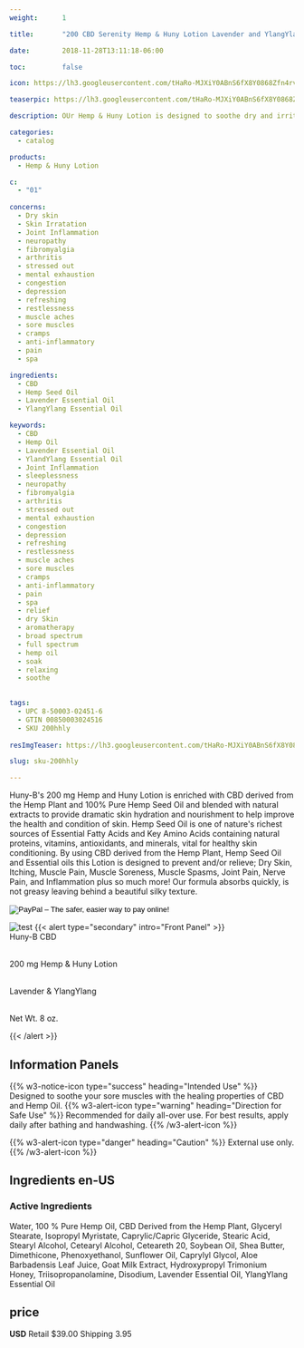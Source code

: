 ```yaml
---
weight:      1

title:       "200 CBD Serenity Hemp & Huny Lotion Lavender and YlangYlang"

date:        2018-11-28T13:11:18-06:00

toc:         false

icon: https://lh3.googleusercontent.com/tHaRo-MJXiY0ABnS6fX8Y0868Zfn4rvm0tfPcgixrwQB9ow8Wc0Ey8BOtQYoGzHGaKOQcMYQ8T1W1dTpb6MV6wzfRpkGw5amI7YUV9b5NdNiKNJLsSEE3UchkQcxMG8Ng6UYfEEhcg=w120

teaserpic: https://lh3.googleusercontent.com/tHaRo-MJXiY0ABnS6fX8Y0868Zfn4rvm0tfPcgixrwQB9ow8Wc0Ey8BOtQYoGzHGaKOQcMYQ8T1W1dTpb6MV6wzfRpkGw5amI7YUV9b5NdNiKNJLsSEE3UchkQcxMG8Ng6UYfEEhcg=w512

description: OUr Hemp & Huny Lotion is designed to soothe dry and irritated skin and much more.

categories: 
  - catalog

products: 
  - Hemp & Huny Lotion

c:
  - "01"
  
concerns:
  - Dry skin
  - Skin Irratation
  - Joint Inflammation
  - neuropathy
  - fibromyalgia
  - arthritis
  - stressed out
  - mental exhaustion
  - congestion
  - depression
  - refreshing
  - restlessness
  - muscle aches
  - sore muscles
  - cramps
  - anti-inflammatory
  - pain
  - spa 

ingredients:
  - CBD
  - Hemp Seed Oil
  - Lavender Essential Oil
  - YlangYlang Essential Oil

keywords: 
  - CBD
  - Hemp Oil
  - Lavender Essential Oil
  - YlandYlang Essential Oil
  - Joint Inflammation
  - sleeplessness
  - neuropathy
  - fibromyalgia
  - arthritis
  - stressed out
  - mental exhaustion
  - congestion
  - depression
  - refreshing
  - restlessness
  - muscle aches
  - sore muscles
  - cramps
  - anti-inflammatory
  - pain
  - spa 
  - relief
  - dry Skin
  - aromatherapy
  - broad spectrum
  - full spectrum
  - hemp oil
  - soak
  - relaxing
  - soothe

  
tags: 
  - UPC 8-50003-02451-6
  - GTIN 00850003024516
  - SKU 200hhly
  
resImgTeaser: https://lh3.googleusercontent.com/tHaRo-MJXiY0ABnS6fX8Y0868Zfn4rvm0tfPcgixrwQB9ow8Wc0Ey8BOtQYoGzHGaKOQcMYQ8T1W1dTpb6MV6wzfRpkGw5amI7YUV9b5NdNiKNJLsSEE3UchkQcxMG8Ng6UYfEEhcg=w240

slug: sku-200hhly

---
```

Huny-B's 200 mg Hemp and Huny Lotion is enriched with CBD derived 
from the Hemp Plant and 100% Pure  Hemp Seed Oil and blended with natural 
extracts to provide dramatic skin hydration and nourishment to help improve 
the health and condition of skin. Hemp Seed Oil is one of nature's richest 
sources of Essential Fatty Acids and Key Amino Acids containing natural proteins, 
vitamins, antioxidants, and minerals, vital for healthy skin conditioning.
By using CBD derived from the Hemp Plant, Hemp Seed Oil and Essential oils  this
Lotion is designed to  prevent and/or relieve; Dry Skin, Itching, Muscle Pain, 
Muscle Soreness, Muscle Spasms, Joint Pain, Nerve Pain, and Inflammation plus so 
much more! Our formula absorbs quickly, is not greasy leaving behind a beautiful 
silky texture.

<form action="https://www.paypal.com/cgi-bin/webscr" method="post" target="_top">
<input type="hidden" name="cmd" value="_s-xclick">
<input type="hidden" name="hosted_button_id" value="VKJAYE8MWTT4Y">
<input type="image" src="https://www.paypalobjects.com/en_US/GB/i/btn/btn_buynowCC_LG.gif" border="0" name="submit" alt="PayPal – The safer, easier way to pay online!">
<img alt="" border="0" src="https://www.paypalobjects.com/en_US/i/scr/pixel.gif" width="1" height="1">
</form>



![test](https://lh3.googleusercontent.com/tHaRo-MJXiY0ABnS6fX8Y0868Zfn4rvm0tfPcgixrwQB9ow8Wc0Ey8BOtQYoGzHGaKOQcMYQ8T1W1dTpb6MV6wzfRpkGw5amI7YUV9b5NdNiKNJLsSEE3UchkQcxMG8Ng6UYfEEhcg=w240)
{{< alert type="secondary" intro="Front Panel" >}}
<br />Huny-B CBD

<br />200 mg Hemp & Huny Lotion 

<br />Lavender & YlangYlang

<br />Net Wt. 8 oz.

{{< /alert >}}
    
## Information Panels
{{% w3-notice-icon type="success" heading="Intended Use" %}}
Designed to soothe your sore muscles with the healing properties of CBD and Hemp Oil.
{{% w3-alert-icon 
type="warning" 
heading="Direction for Safe Use" %}}
Recommended for daily all-over use. For best results, apply daily after 
bathing and handwashing.
{{% /w3-alert-icon %}}

{{% w3-alert-icon 
type="danger" 
heading="Caution" %}}
External use only.
{{% /w3-alert-icon %}}
  

## Ingredients en-US 
### Active Ingredients
Water, 100 % Pure Hemp Oil, CBD Derived from the Hemp Plant, 
Glyceryl  Stearate, Isopropyl Myristate, Caprylic/Capric Glyceride, Stearic Acid, Stearyl
 Alcohol, Cetearyl Alcohol, Ceteareth 20, Soybean Oil, 
Shea Butter,  Dimethicone, Phenoxyethanol, Sunflower 
Oil, Caprylyl Glycol, Aloe Barbadensis  Leaf Juice, Goat 
Milk Extract, Hydroxypropyl Trimonium Honey, 
Triisopropanolamine, Disodium, Lavender Essential Oil,
YlangYlang Essential Oil



## price

**USD**
Retail $39.00
Shipping 3.95
